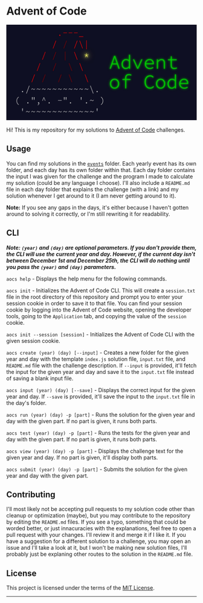 # Advent of Code

![Advent of Code Banner](assets/images/aoc-banner.jpeg)

Hi! This is my repository for my solutions to [Advent of Code](https://adventofcode.com/) challenges. 

## Usage

You can find my solutions in the [`events`](events) folder. Each yearly event has its own folder, and each day has its own folder within that. Each day folder contains the input I was given for the challenge and the program I made to calculate my solution (could be any language I choose). I'll also include a `README.md` file in each day folder that explains the challenge (with a link) and my solution whenever I get around to it (I am never getting around to it).

**Note:** If you see any gaps in the days, it's either because I haven't gotten around to solving it correctly, or I'm still rewriting it for readability. 

## CLI

***Note: `(year)` and `(day)` are optional parameters. If you don't provide them, the CLI will use the current year and day. However, if the current day isn't between December 1st and December 25th, the CLI will do nothing until you pass the `(year)` and `(day)` parameters.***

`aocs help` - Displays the help menu for the following commands.

`aocs init` - Initializes the Advent of Code CLI. This will create a `session.txt` file in the root directory of this repository and prompt you to enter your session cookie in order to save it to that file. You can find your session cookie by logging into the Advent of Code website, opening the developer tools, going to the `Application` tab, and copying the value of the `session` cookie.

`aocs init --session [session]` - Initializes the Advent of Code CLI with the given session cookie.

`aocs create (year) (day) [--input]` - Creates a new folder for the given year and day with the template `index.js` solution file, `input.txt` file, and `README.md` file with the challenge description. If `--input` is provided, it'll fetch the input for the given year and day and save it to the `input.txt` file instead of saving a blank input file.

`aocs input (year) (day) [--save]` - Displays the correct input for the given year and day. If `--save` is provided, it'll save the input to the `input.txt` file in the day's folder.

`aocs run (year) (day) -p [part]` - Runs the solution for the given year and day with the given part. If no part is given, it runs both parts.

`aocs test (year) (day) -p [part]` - Runs the tests for the given year and day with the given part. If no part is given, it runs both parts.

`aocs view (year) (day) -p [part]` - Displays the challenge text for the given year and day. If no part is given, it'll display both parts.

`aocs submit (year) (day) -p [part]` - Submits the solution for the given year and day with the given part.

## Contributing

I'll most likely not be accepting pull requests to my solution code other than cleanup or optimization (maybe), but you may contribute to the repository by editing the `README.md` files. If you see a typo, something that could be worded better, or just innacuracies with the explanations, feel free to open a pull request with your changes. I'll review it and merge it if I like it. If you have a suggestion for a different solution to a challenge, you may open an issue and I'll take a look at it, but I won't be making new solution files, I'll probably just be explaning other routes to the solution in the `README.md` file.

## License

This project is licensed under the terms of the [MIT License](https://opensource.org/licenses/MIT).

---
